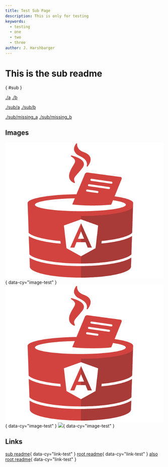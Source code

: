```yaml
---
title: Test Sub Page
description: This is only for testing
keywords:
  - testing
  - one
  - two
  - three
author: J. Harshbarger
---
```


# This is the sub readme
{ #sub }

[./a](./a)
[./b](./b)

[./sub/a](./sub/a)
[./sub/b](./sub/b)

[./sub/missing_a](./sub/missing_a)
[./sub/missing_b](./sub/missing_b)

## Images

![](./logo.png){ data-cy="image-test" }
![](../assets/docspa_mark-only.png){ data-cy="image-test" }
![](/assets/docspa_mark-only.png){ data-cy="image-test" }

## Links

[sub readme](./){ data-cy="link-test" }
[root readme](../){ data-cy="link-test" }
[also root readme](/){ data-cy="link-test" }